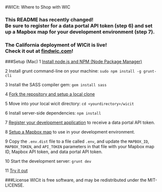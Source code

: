 #WICit: Where to Shop with WIC

### This README has recently changed! <br /> Be sure to register for a data portal API token (step 6) and set up a Mapbox map for your development environment (step 7).

### The California deployment of WICit is live! <br /> Check it out at [findwic.com](http://findwic.com)!

###Setup (Mac)
  1 [Install node.js and NPM (Node Package Manager)](http://blog.nodeknockout.com/post/65463770933/how-to-install-node-js-and-npm)
  
  2 Install grunt command-line on your machine: `sudo npm install -g grunt-cli`

  3 Install the SASS compiler gem: `gem install sass`
  
  4 [Fork the repository and setup a local clone](https://help.github.com/articles/fork-a-repo)
  
  5 Move into your local wicit directory: `cd <yourdirectory>/wicit`
  
  6 Install server-side dependencies: `npm install`
  
  7 [Register your development application](http://dev.socrata.com/register) to receive a data portal API token.
  
  8 [Setup a Mapbox map](https://www.mapbox.com/help/creating-new-map/) to use in your development environment.
  
  9 Copy the `.env.dist` file to a file called `.env`, and update the `MAPBOX_ID`, `MAPBOX_TOKEN`, and `API_TOKEN` parameters in that file with your Mapbox map ID, Mapbox API token, and data portal API token.
  
  10 Start the development server: `grunt dev`
  
  11 [Try it out](http://localhost:3000)

###License
WICit is free software, and may be redistributed under the MIT-LICENSE.
